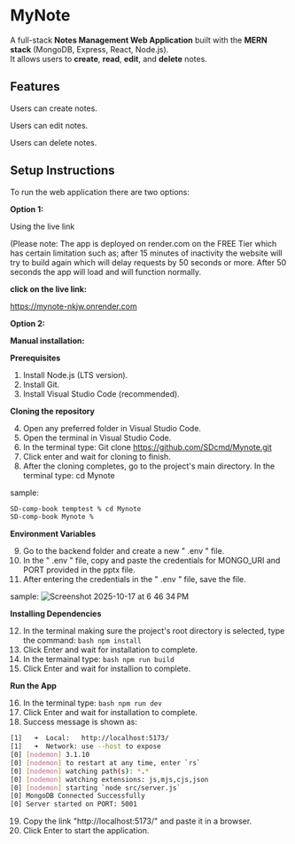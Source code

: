 # MyNote
A full-stack **Notes Management Web Application** built with the **MERN stack** (MongoDB, Express, React, Node.js).  
It allows users to **create**, **read**, **edit**, and **delete** notes.

## Features 
Users can create notes.

Users can edit notes.

Users can delete notes.


## **Setup Instructions**

To run the web application there are two options:

**Option 1:**

Using the live link

(Please note: The app is deployed on render.com on the FREE Tier which has certain limitation such as; after 15 minutes of inactivity the website will try to build again which will delay requests by 50 seconds or more. After 50 seconds the app will load and will function normally. 

**click on the live link:**

 https://mynote-nkjw.onrender.com
 

**Option 2:**
 
 **Manual installation:**

**Prerequisites** 

 1. Install Node.js (LTS version).
 2. Install Git.
 3. Install Visual Studio Code (recommended).

**Cloning the repository**

 4. Open any preferred folder in Visual Studio Code.
 5. Open the terminal in Visual Studio Code.
 6. In the terminal type: Git clone https://github.com/SDcmd/Mynote.git 
 7. Click enter and wait for cloning to finish. 
 8. After the cloning completes, go to the project's main directory. In the terminal type: cd Mynote
    
sample:
```bash 
SD-comp-book temptest % cd Mynote
SD-comp-book Mynote % 
```
**Environment Variables**

 9. Go to the backend folder and create a new " .env " file.
 10. In the " .env " file, copy and paste the credentials for MONGO_URI and PORT provided in the pptx file. 
 11. After entering the credentials in the " .env " file, save the file.

sample:
![Screenshot 2025-10-17 at 6 46 34 PM](https://github.com/user-attachments/assets/2bd9238e-db22-4006-8fdb-d96412fab998)


**Installing Dependencies** 

 12. In the terminal making sure the project's root directory is selected, type the command: ```bash npm install ```
 13. Click Enter and wait for installation to complete.
 14. In the termainal type: ```bash npm run build ```
 15. Click Enter and wait for installion to complete.

 **Run the App**

 16. In the terminal type: ```bash npm run dev ```
 17. Click Enter and wait for installation to complete.
 18. Success message is shown as:

```bash
[1]   ➜  Local:   http://localhost:5173/
[1]   ➜  Network: use --host to expose
[0] [nodemon] 3.1.10
[0] [nodemon] to restart at any time, enter `rs`
[0] [nodemon] watching path(s): *.*
[0] [nodemon] watching extensions: js,mjs,cjs,json
[0] [nodemon] starting `node src/server.js`
[0] MongoDB Connected Successfully
[0] Server started on PORT: 5001
```
19. Copy the link "http://localhost:5173/" and paste it in a browser.
20. Click Enter to start the application.







 

 
